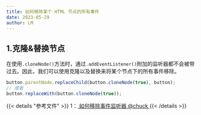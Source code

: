 ```yaml
---
title: 如何移除某个 HTML 节点的所有事件
date: 2023-05-29
author: LM
---
```


## 1.克隆&替换节点

在使用`.cloneNode()`方法时，通过`.addEventListener()`附加的监听器都不会被带过去。因此，我们可以使用克隆以及替换来将某个节点下的所有事件移除。

```javascript
button.parentNode.replaceChild(button.cloneNode(true), button);
// 或者
button.replaceWith(button.cloneNode(true));
```

{{< details "参考文件" >}} 
1：[ 如何移除事件监听器 @chuck ](https://juejin.cn/post/7210756986462978108)
{{< /details >}}